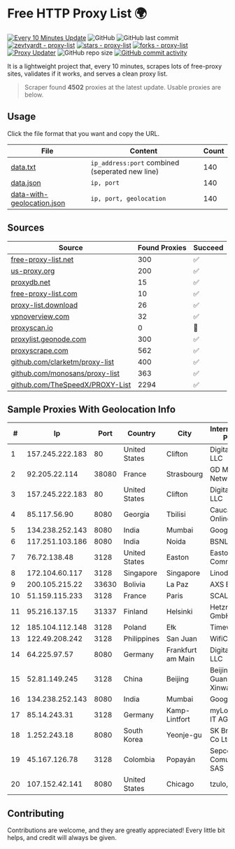 
# Free HTTP Proxy List 🌍

[![Every 10 Minutes Update](https://github.com/mertguvencli/http-proxy-list/actions/workflows/main.yml/badge.svg?branch=main)](https://github.com/mertguvencli/http-proxy-list/actions/workflows/main.yml)
![GitHub](https://img.shields.io/github/license/mertguvencli/http-proxy-list)
![GitHub last commit](https://img.shields.io/github/last-commit/mertguvencli/http-proxy-list)
[![zevtyardt - proxy-list](https://img.shields.io/static/v1?label=zevtyardt&message=proxy-list&color=blue&logo=github)](https://github.com/zevtyardt/proxy-list "Go to GitHub repo")
[![stars - proxy-list](https://img.shields.io/github/stars/zevtyardt/proxy-list?style=social)](https://github.com/zevtyardt/proxy-list)
[![forks - proxy-list](https://img.shields.io/github/forks/zevtyardt/proxy-list?style=social)](https://github.com/zevtyardt/proxy-list)
[![Proxy Updater](https://github.com/zevtyardt/proxy-list/workflows/Proxy%20Updater/badge.svg)](https://github.com/zevtyardt/proxy-list/actions?query=workflow:"Proxy+Updater")
![GitHub repo size](https://img.shields.io/github/repo-size/zevtyardt/proxy-list)
[![GitHub commit activity](https://img.shields.io/github/commit-activity/m/zevtyardt/proxy-list?logo=commits)](https://github.com/zevtyardt/proxy-list/commits/main)

It is a lightweight project that, every 10 minutes, scrapes lots of free-proxy sites, validates if it works, and serves a clean proxy list.

> Scraper found **4502** proxies at the latest update. Usable proxies are below.

## Usage

Click the file format that you want and copy the URL.

|File|Content|Count|
|----|-------|-----|
|[data.txt](https://raw.githubusercontent.com/mertguvencli/http-proxy-list/main/proxy-list/data.txt)|`ip_address:port` combined (seperated new line)|140|
|[data.json](https://raw.githubusercontent.com/mertguvencli/http-proxy-list/main/proxy-list/data.json)|`ip, port`|140|
|[data-with-geolocation.json](https://raw.githubusercontent.com/mertguvencli/http-proxy-list/main/proxy-list/data-with-geolocation.json)|`ip, port, geolocation`|140|

## Sources

|Source|Found Proxies|Succeed|
|------|-------------|-------|
|[free-proxy-list.net](https://free-proxy-list.net)|300|✅|
|[us-proxy.org](https://www.us-proxy.org)|200|✅|
|[proxydb.net](http://proxydb.net)|15|✅|
|[free-proxy-list.com](https://free-proxy-list.com/?page=&port=&type%5B%5D=http&type%5B%5D=https&up_time=0&search=Search)|10|✅|
|[proxy-list.download](https://www.proxy-list.download/HTTP)|26|✅|
|[vpnoverview.com](https://vpnoverview.com/privacy/anonymous-browsing/free-proxy-servers)|32|✅|
|[proxyscan.io](https://www.proxyscan.io)|0|🚫|
|[proxylist.geonode.com](https://proxylist.geonode.com/api/proxy-list?limit=300&page=1&sort_by=lastChecked&sort_type=desc&protocols=http,https)|300|✅|
|[proxyscrape.com](https://api.proxyscrape.com/v2/?request=displayproxies&protocol=http&timeout=10000&country=all&ssl=all&anonymity=all)|562|✅|
|[github.com/clarketm/proxy-list](https://raw.githubusercontent.com/clarketm/proxy-list/master/proxy-list-raw.txt)|400|✅|
|[github.com/monosans/proxy-list](https://raw.githubusercontent.com/monosans/proxy-list/main/proxies/http.txt)|363|✅|
|[github.com/TheSpeedX/PROXY-List](https://raw.githubusercontent.com/TheSpeedX/PROXY-List/master/http.txt)|2294|✅|


## Sample Proxies With Geolocation Info

|#|Ip|Port|Country|City|Internet Service Provider|
|-|--|----|-------|----|-------------------------|
|1|157.245.222.183|80|United States|Clifton|DigitalOcean, LLC|
|2|92.205.22.114|38080|France|Strasbourg|GD MASS Network|
|3|157.245.222.183|80|United States|Clifton|DigitalOcean, LLC|
|4|85.117.56.90|8080|Georgia|Tbilisi|Caucasus Online Ltd.|
|5|134.238.252.143|8080|India|Mumbai|Google LLC|
|6|117.251.103.186|8080|India|Noida|BSNL Internet|
|7|76.72.138.48|3128|United States|Easton|Easton Utilities Commission|
|8|172.104.60.117|3128|Singapore|Singapore|Linode, LLC|
|9|200.105.215.22|33630|Bolivia|La Paz|AXS Bolivia S. A.|
|10|51.159.115.233|3128|France|Paris|SCALEWAY|
|11|95.216.137.15|31337|Finland|Helsinki|Hetzner Online GmbH|
|12|185.104.112.148|3128|Poland|Ełk|Timeweb-Artnet|
|13|122.49.208.242|3128|Philippines|San Juan|WifiCity, Inc|
|14|64.225.97.57|8080|Germany|Frankfurt am Main|DigitalOcean, LLC|
|15|52.81.149.245|3128|China|Beijing|Beijing Guanghuan Xinwang Digital|
|16|134.238.252.143|8080|India|Mumbai|Google LLC|
|17|85.14.243.31|3128|Germany|Kamp-Lintfort|myLoc managed IT AG|
|18|1.252.243.18|8080|South Korea|Yeonje-gu|SK Broadband Co Ltd|
|19|45.167.126.78|3128|Colombia|Popayán|Sepcom Comunicaciones SAS|
|20|107.152.42.141|8080|United States|Chicago|tzulo, inc.|



## Contributing

Contributions are welcome, and they are greatly appreciated! Every
little bit helps, and credit will always be given.

